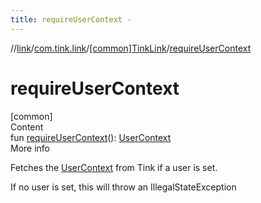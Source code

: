 ```yaml
---
title: requireUserContext -
---
```

//[link](../../index.md)/[com.tink.link](../index.md)/[[common]TinkLink](index.md)/[requireUserContext](require-user-context.md)



# requireUserContext  
[common]  
Content  
fun [requireUserContext](require-user-context.md)(): [UserContext](../../com.tink.link.core.user/[common]-user-context/index.md)  
More info  


Fetches the [UserContext](../../com.tink.link.core.user/[common]-user-context/index.md) from Tink if a user is set.



If no user is set, this will throw an IllegalStateException

  



